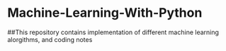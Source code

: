 # Machine-Learning-With-Python

##This repository contains implementation of different machine learning alorgithms, and coding notes
